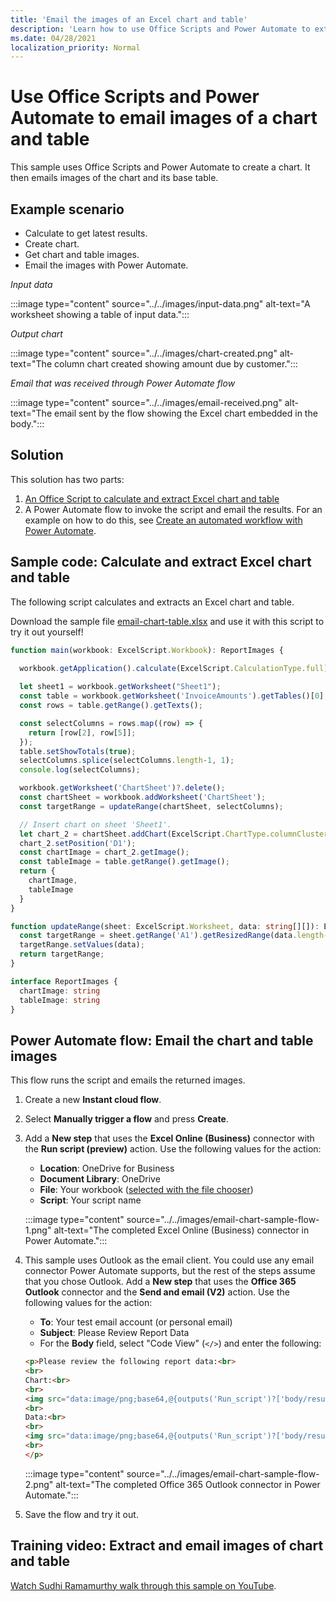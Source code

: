 ```yaml
---
title: 'Email the images of an Excel chart and table'
description: 'Learn how to use Office Scripts and Power Automate to extract and email the images of an Excel chart and table.'
ms.date: 04/28/2021
localization_priority: Normal
---
```


# Use Office Scripts and Power Automate to email images of a chart and table

This sample uses Office Scripts and Power Automate to create a chart. It then emails images of the chart and its base table.

## Example scenario

* Calculate to get latest results.
* Create chart.
* Get chart and table images.
* Email the images with Power Automate.

_Input data_

:::image type="content" source="../../images/input-data.png" alt-text="A worksheet showing a table of input data.":::

_Output chart_

:::image type="content" source="../../images/chart-created.png" alt-text="The column chart created showing amount due by customer.":::

_Email that was received through Power Automate flow_

:::image type="content" source="../../images/email-received.png" alt-text="The email sent by the flow showing the Excel chart embedded in the body.":::

## Solution

This solution has two parts:

1. [An Office Script to calculate and extract Excel chart and table](#sample-code-calculate-and-extract-excel-chart-and-table)
1. A Power Automate flow to invoke the script and email the results. For an example on how to do this, see [Create an automated workflow with Power Automate](../../tutorials/excel-power-automate-returns.md#create-an-automated-workflow-with-power-automate).

## Sample code: Calculate and extract Excel chart and table

The following script calculates and extracts an Excel chart and table.

Download the sample file <a href="email-chart-table.xlsx">email-chart-table.xlsx</a> and use it with this script to try it out yourself!

```TypeScript
function main(workbook: ExcelScript.Workbook): ReportImages {

  workbook.getApplication().calculate(ExcelScript.CalculationType.full);
  
  let sheet1 = workbook.getWorksheet("Sheet1");
  const table = workbook.getWorksheet('InvoiceAmounts').getTables()[0];
  const rows = table.getRange().getTexts();

  const selectColumns = rows.map((row) => {
    return [row[2], row[5]];
  });
  table.setShowTotals(true);
  selectColumns.splice(selectColumns.length-1, 1);
  console.log(selectColumns);

  workbook.getWorksheet('ChartSheet')?.delete();
  const chartSheet = workbook.addWorksheet('ChartSheet');
  const targetRange = updateRange(chartSheet, selectColumns);

  // Insert chart on sheet 'Sheet1'.
  let chart_2 = chartSheet.addChart(ExcelScript.ChartType.columnClustered, targetRange);
  chart_2.setPosition('D1');
  const chartImage = chart_2.getImage();
  const tableImage = table.getRange().getImage();
  return {
    chartImage,
    tableImage
  }
}

function updateRange(sheet: ExcelScript.Worksheet, data: string[][]): ExcelScript.Range {
  const targetRange = sheet.getRange('A1').getResizedRange(data.length-1, data[0].length-1);
  targetRange.setValues(data);
  return targetRange;
}

interface ReportImages {
  chartImage: string
  tableImage: string
}
```

## Power Automate flow: Email the chart and table images

This flow runs the script and emails the returned images.

1. Create a new **Instant cloud flow**.
1. Select **Manually trigger a flow** and press **Create**.
1. Add a **New step** that uses the **Excel Online (Business)** connector with the **Run script (preview)** action. Use the following values for the action:
    * **Location**: OneDrive for Business
    * **Document Library**: OneDrive
    * **File**: Your workbook ([selected with the file chooser](../../testing/power-automate-troubleshooting.md#select-workbooks-with-the-file-browser-control))
    * **Script**: Your script name

    :::image type="content" source="../../images/email-chart-sample-flow-1.png" alt-text="The completed Excel Online (Business) connector in Power Automate.":::
1. This sample uses Outlook as the email client. You could use any email connector Power Automate supports, but the rest of the steps assume that you chose Outlook. Add a **New step** that uses the **Office 365 Outlook** connector and the **Send and email (V2)** action. Use the following values for the action:
    * **To**: Your test email account (or personal email)
    * **Subject**: Please Review Report Data
    * For the **Body** field, select "Code View" (`</>`) and enter the following:

    ```HTML
    <p>Please review the following report data:<br>
    <br>
    Chart:<br>
    <br>
    <img src="data:image/png;base64,@{outputs('Run_script')?['body/result/chartImage']}"/>
    <br>
    Data:<br>
    <br>
    <img src="data:image/png;base64,@{outputs('Run_script')?['body/result/tableImage']}"/>
    <br>
    </p>
    ```

    :::image type="content" source="../../images/email-chart-sample-flow-2.png" alt-text="The completed Office 365 Outlook connector in Power Automate.":::
1. Save the flow and try it out.

## Training video: Extract and email images of chart and table

[Watch Sudhi Ramamurthy walk through this sample on YouTube](https://youtu.be/152GJyqc-Kw).
